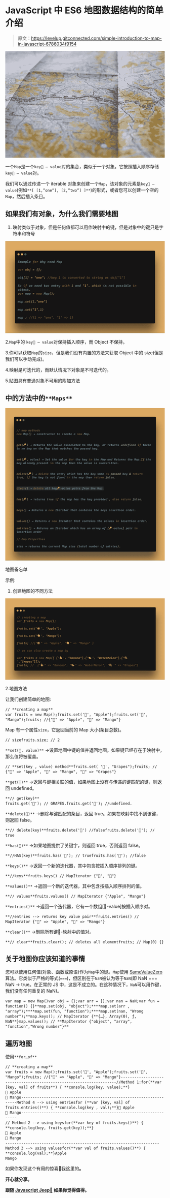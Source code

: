 # JavaScript 中 ES6 地图数据结构的简单介绍

> 原文：<https://levelup.gitconnected.com/simple-introduction-to-map-in-javascript-6786034f9154>

![](img/9ccc3bef3d7c3ddb015bc2e17c7da292.png)

一个`Map`是一个`key🔑 — value`对的集合，类似于一个对象。它按照插入顺序存储`key🔑 — value`对。

我们可以通过传递一个 iterable 对象来创建一个`Map`，该对象的元素是`key🔑 — value`(例如`**[ [1,”one”], [2,”two”] ]**`)的形式，或者您可以创建一个空的`Map`，然后插入条目。

## **如果我们有对象，为什么我们需要地图**

1.  映射类似于对象，但是任何值都可以用作映射中的键，但是对象中的键只是字符串和符号

![](img/05c31b0e21529d4d7ac0668c7b23525f.png)

2.`Map`中的 `key🔑 — value`对保持插入顺序，而 Object 不保持。

3.你可以获取`Map`的`size`，但是我们没有内置的方法来获取 Object 中的 size(但是我们可以手动完成)。

4.映射是可迭代的，而默认情况下对象是不可迭代的。

5.贴图具有普通对象不可用的附加方法

## **中的方法**中的`**Maps**`

![](img/ddb8456709442042c8a2bd76827d5fbc.png)

地图备忘单

示例:

1.  创建地图的不同方法

![](img/b371b68483093e137f330c7556518513.png)

2.地图方法

让我们创建简单的地图:

```
// **creating a map** 
var fruits = new Map();fruits.set('🍎', "Apple");fruits.set('🍋', "Mango");fruits; //{"🍎" => "Apple", "🍋" => "Mango"}
```

Map 有一个属性`size`，它返回当前的 Map 大小(条目总数)。

```
// sizefruits.size; // 2
```

`**set(🔑, value)**` →设置地图中键的值并返回地图。如果键已经存在于映射中，那么值将被覆盖。

```
// **set(key , value) method**fruits.set( '🍇', "Grapes");fruits; // {"🍎" => "Apple", "🍋" => "Mango", "🍇" => "Grapes"}
```

`**get(🔑)**` →返回与键相关联的值，如果地图上没有与传递的键匹配的键，则返回 undefined。

```
**// get(key)**
fruits.get('🍇'); // GRAPES.fruits.get('🍊'); //undefined.
```

`**delete(🔑)**` →删除与键匹配的条目，返回 true。如果在映射中找不到该键，则返回 false。

```
**// delete(key)**fruits.delete('🍊') //falsefruits.delete('🍇'); // true
```

`**has(🔑)**` →如果地图提供了关键字，则返回 true，否则返回 false。

```
**//HAS(key)**fruits.has('🍇'); // truefruits.has('🍊'); //false
```

`**keys()**` →返回一个新的迭代器，其中包含按插入顺序排列的键。

```
**//keys**fruits.keys() // MapIterator {"🍎", "🍋"}
```

`**values()**` →返回一个新的迭代器，其中包含按插入顺序排列的值。

```
**// values**fruits.values() // MapIterator {"Apple", "Mango"}
```

`**entries()**` →返回一个迭代器，它有一个数组[🔑-value]按插入顺序对。

```
**//entries --> returns key value pair**fruits.entries() // MapIterator {"🍎" => "Apple", "🍋" => "Mango"}
```

`**clear()**` →删除所有键🔑-映射中的值对。

```
**// clear**fruits.clear(); // deletes all elementfruits; // Map(0) {}
```

## 关于地图你应该知道的事情

您可以使用任何值(对象、函数或原语)作为`Map`中的键。`Map`使用 [SameValueZero](https://developer.mozilla.org/en-US/docs/Web/JavaScript/Equality_comparisons_and_sameness#Same-value-zero_equality) 算法。它类似于严格的等式(`===`)，但区别在于`NaN`被认为等于`NaN`(即 NaN === NaN → true。在正常的 JS 中，这是不成立的。在这种情况下，`NaN`可以用作键，我们没有任何重复的 NaN)。

```
var map = new Map()var obj = {};var arr = [];var nan = NaN;var fun = function() {}**map.set(obj, "object");****map.set(arr , "array");****map.set(fun, "function");****map.set(nan, "Wrong number");**map.keys(); // MapIterator {**{…}, Array(0), ƒ, NaN**}map.values(); // **MapIterator {"object", "array", "function","Wrong number"}**
```

## 遍历地图

使用`**for…of**`

```
// **creating a map** 
var fruits = new Map();fruits.set('🍎', "Apple");fruits.set('🍋', "Mango");fruits; //{"🍎" => "Apple", "🍋" => "Mango"}--------------------------------------------------------------------//Method 1:for(**var [key, val] of fruits**) { **console.log(key, value);**}
🍎 Apple
🍋 Mango--------------------------------------------------------------------Method 4 --> using entriesfor (**var [key, val] of fruits.entries()**) { **console.log(key , val);**}🍎 Apple
🍋 Mango--------------------------------------------------------------------
// Method 2 --> using keysfor(**var key of fruits.keys()**) { **console.log(key, fruits.get(key));**}
🍎 Apple
🍋 Mango
--------------------------------------------------------------------
Method 3 --> using valuesfor(**var val of fruits.values()**) { **console.log(val);**}Apple 
Mango
```

如果你发现这个有用的惊喜🎁我这里的[](https://www.paypal.me/jagathishSaravanan)****。****

****开心就分享。****

****跟随** [**Javascript Jeep🚙**](https://medium.com/u/f9ffc26e7e69?source=post_page-----6786034f9154--------------------------------) **如果你觉得值得。****